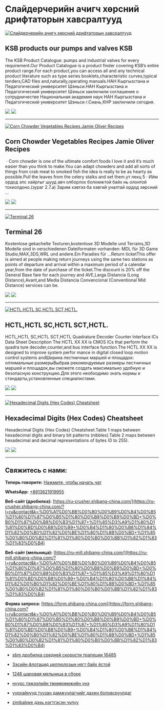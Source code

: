 # Слайдерчерийн ачигч хөрсний дрифтаторын хавсралтууд

<a href="https://swt.shibang-china.com/?l=ru&img&k=%D0%A1%D0%BB%D0%B0%D0%B9%D0%B4%D0%B5%D1%80%D1%87%D0%B5%D1%80%D0%B8%D0%B9%D0%BD+%D0%B0%D1%87%D0%B8%D0%B3%D1%87+%D1%85%D3%A9%D1%80%D1%81%D0%BD%D0%B8%D0%B9+%D0%B4%D1%80%D0%B8%D1%84%D1%82%D0%B0%D1%82%D0%BE%D1%80%D1%8B%D0%BD+%D1%85%D0%B0%D0%B2%D1%81%D1%80%D0%B0%D0%BB%D1%82%D1%83%D1%83%D0%B4" target="_blank">![Слайдерчерийн ачигч хөрсний дрифтаторын хавсралтууд](http://static.shibang-china.com/all-800x300/1521.jpg)</a>

## KSB products our pumps and valves KSB
The KSB Product Catalogue: pumps and industrial valves for every requirement.Our Product Catalogue is a product finder covering KSB’s entire product range.For each product,you can access all and any technical product literature such as type series booklets,characteristic curves,typical tenders,CAD files and,naturally,operating manuals.НАН Кыргызстана и Педагогический университет Шэньси.НАН Кыргызстана и Педагогический университет Шэньси заключили соглашение о сотрудничестве Национальная академия наук НАН Кыргызстана и Педагогический университет Шэньси г.Сиань,КНР заключили сегодня.


<a href="https://whatsapp.shibangsoft.com/WhatsApp.php" target="_blank" title="WhatsApp">![](http://static.shibang-china.com/icon/whatsapp.png)</a> <a href="https://swt.shibang-china.com/?l=ru&icon&k=%D0%A1%D0%BB%D0%B0%D0%B9%D0%B4%D0%B5%D1%80%D1%87%D0%B5%D1%80%D0%B8%D0%B9%D0%BD+%D0%B0%D1%87%D0%B8%D0%B3%D1%87+%D1%85%D3%A9%D1%80%D1%81%D0%BD%D0%B8%D0%B9+%D0%B4%D1%80%D0%B8%D1%84%D1%82%D0%B0%D1%82%D0%BE%D1%80%D1%8B%D0%BD+%D1%85%D0%B0%D0%B2%D1%81%D1%80%D0%B0%D0%BB%D1%82%D1%83%D1%83%D0%B4" target="_blank">![](http://static.shibang-china.com/icon/chat-ru.png)</a>

---

<a href="https://swt.shibang-china.com/?l=ru&img&k=%D0%A1%D0%BB%D0%B0%D0%B9%D0%B4%D0%B5%D1%80%D1%87%D0%B5%D1%80%D0%B8%D0%B9%D0%BD+%D0%B0%D1%87%D0%B8%D0%B3%D1%87+%D1%85%D3%A9%D1%80%D1%81%D0%BD%D0%B8%D0%B9+%D0%B4%D1%80%D0%B8%D1%84%D1%82%D0%B0%D1%82%D0%BE%D1%80%D1%8B%D0%BD+%D1%85%D0%B0%D0%B2%D1%81%D1%80%D0%B0%D0%BB%D1%82%D1%83%D1%83%D0%B4" target="_blank">![Corn Chowder Vegetables Recipes Jamie Oliver Recipes](http://static.shibang-china.com/all-800x300/694.jpg)</a>

## Corn Chowder Vegetables Recipes Jamie Oliver Recipes
&nbsp;&#0183;&#32;Corn chowder is one of the ultimate comfort foods I love it and it’s much easier than you think to make.You can adapt chowders and add all sorts of things from crab meat to smoked fish the idea is really to be as hearty as possible.Pull the leaves from the celery stalks and set them.ут лекц 5&nbsp;&#0183;&#32;Ийм ордод элс хайргыг шууд авч олборлох боломжтой байх нь олонтой тохиолдоно.(зураг 2.7.а) Зарим хэвтээ ба хэвгий уналтай ордод хөрсний …


<a href="https://whatsapp.shibangsoft.com/WhatsApp.php" target="_blank" title="WhatsApp">![](http://static.shibang-china.com/icon/whatsapp.png)</a> <a href="https://swt.shibang-china.com/?l=ru&icon&k=%D0%A1%D0%BB%D0%B0%D0%B9%D0%B4%D0%B5%D1%80%D1%87%D0%B5%D1%80%D0%B8%D0%B9%D0%BD+%D0%B0%D1%87%D0%B8%D0%B3%D1%87+%D1%85%D3%A9%D1%80%D1%81%D0%BD%D0%B8%D0%B9+%D0%B4%D1%80%D0%B8%D1%84%D1%82%D0%B0%D1%82%D0%BE%D1%80%D1%8B%D0%BD+%D1%85%D0%B0%D0%B2%D1%81%D1%80%D0%B0%D0%BB%D1%82%D1%83%D1%83%D0%B4" target="_blank">![](http://static.shibang-china.com/icon/chat-ru.png)</a>

---

<a href="https://swt.shibang-china.com/?l=ru&img&k=%D0%A1%D0%BB%D0%B0%D0%B9%D0%B4%D0%B5%D1%80%D1%87%D0%B5%D1%80%D0%B8%D0%B9%D0%BD+%D0%B0%D1%87%D0%B8%D0%B3%D1%87+%D1%85%D3%A9%D1%80%D1%81%D0%BD%D0%B8%D0%B9+%D0%B4%D1%80%D0%B8%D1%84%D1%82%D0%B0%D1%82%D0%BE%D1%80%D1%8B%D0%BD+%D1%85%D0%B0%D0%B2%D1%81%D1%80%D0%B0%D0%BB%D1%82%D1%83%D1%83%D0%B4" target="_blank">![Terminal 26](http://static.shibang-china.com/all-800x300/626.jpg)</a>

## Terminal 26
Kostenlose gekachelte Texturen,kostenlose 3D Modelle und Terrains,3D Modelle sind in verschiedenen Dateiformaten vorhanden: MDL f&#252;r 3D Game Studio,MAX,3DS,WRL und andere.Ein Paradies f&#252;r …Return ticketThis offer is aimed at people making return journeys using the same two stations as points of departure and arrival within a maximum period of a calendar year,from the date of purchase of the ticket.The discount is 20% off the General Base fare for each journey and AVE,Larga Distancia (Long Distance),Avant,and Media Distancia Convencional (Conventional Mid Distance) services can be.


<a href="https://whatsapp.shibangsoft.com/WhatsApp.php" target="_blank" title="WhatsApp">![](http://static.shibang-china.com/icon/whatsapp.png)</a> <a href="https://swt.shibang-china.com/?l=ru&icon&k=%D0%A1%D0%BB%D0%B0%D0%B9%D0%B4%D0%B5%D1%80%D1%87%D0%B5%D1%80%D0%B8%D0%B9%D0%BD+%D0%B0%D1%87%D0%B8%D0%B3%D1%87+%D1%85%D3%A9%D1%80%D1%81%D0%BD%D0%B8%D0%B9+%D0%B4%D1%80%D0%B8%D1%84%D1%82%D0%B0%D1%82%D0%BE%D1%80%D1%8B%D0%BD+%D1%85%D0%B0%D0%B2%D1%81%D1%80%D0%B0%D0%BB%D1%82%D1%83%D1%83%D0%B4" target="_blank">![](http://static.shibang-china.com/icon/chat-ru.png)</a>

---

<a href="https://swt.shibang-china.com/?l=ru&img&k=%D0%A1%D0%BB%D0%B0%D0%B9%D0%B4%D0%B5%D1%80%D1%87%D0%B5%D1%80%D0%B8%D0%B9%D0%BD+%D0%B0%D1%87%D0%B8%D0%B3%D1%87+%D1%85%D3%A9%D1%80%D1%81%D0%BD%D0%B8%D0%B9+%D0%B4%D1%80%D0%B8%D1%84%D1%82%D0%B0%D1%82%D0%BE%D1%80%D1%8B%D0%BD+%D1%85%D0%B0%D0%B2%D1%81%D1%80%D0%B0%D0%BB%D1%82%D1%83%D1%83%D0%B4" target="_blank">![HCTL,HCTL SC,HCTL SCT,HCTL.](http://static.shibang-china.com/all-800x300/1331.jpg)</a>

## HCTL,HCTL SC,HCTL SCT,HCTL.
HCTL,HCTL SC,HCTL SCT,HCTL Quadrature Decoder Counter Interface ICs Data Sheet Description The HCTL XX XX is CMOS ICs that perform the quadra ture decoder,counter,and bus interface function.The HCTL XX XX is designed to improve system perfor mance in digital closed loop motion control systems andШирина лестничных маршей и площадок: оптимальные размерыВыбрав рекомендуемые размеры лестничных маршей и площадок,вы сможете создать максимально удобную и безопасную конструкцию.Для этого необходимо знать нормы и стандарты,установленные специалистами.


<a href="https://whatsapp.shibangsoft.com/WhatsApp.php" target="_blank" title="WhatsApp">![](http://static.shibang-china.com/icon/whatsapp.png)</a> <a href="https://swt.shibang-china.com/?l=ru&icon&k=%D0%A1%D0%BB%D0%B0%D0%B9%D0%B4%D0%B5%D1%80%D1%87%D0%B5%D1%80%D0%B8%D0%B9%D0%BD+%D0%B0%D1%87%D0%B8%D0%B3%D1%87+%D1%85%D3%A9%D1%80%D1%81%D0%BD%D0%B8%D0%B9+%D0%B4%D1%80%D0%B8%D1%84%D1%82%D0%B0%D1%82%D0%BE%D1%80%D1%8B%D0%BD+%D1%85%D0%B0%D0%B2%D1%81%D1%80%D0%B0%D0%BB%D1%82%D1%83%D1%83%D0%B4" target="_blank">![](http://static.shibang-china.com/icon/chat-ru.png)</a>

---

<a href="https://swt.shibang-china.com/?l=ru&img&k=%D0%A1%D0%BB%D0%B0%D0%B9%D0%B4%D0%B5%D1%80%D1%87%D0%B5%D1%80%D0%B8%D0%B9%D0%BD+%D0%B0%D1%87%D0%B8%D0%B3%D1%87+%D1%85%D3%A9%D1%80%D1%81%D0%BD%D0%B8%D0%B9+%D0%B4%D1%80%D0%B8%D1%84%D1%82%D0%B0%D1%82%D0%BE%D1%80%D1%8B%D0%BD+%D1%85%D0%B0%D0%B2%D1%81%D1%80%D0%B0%D0%BB%D1%82%D1%83%D1%83%D0%B4" target="_blank">![Hexadecimal Digits (Hex Codes) Cheatsheet](http://static.shibang-china.com/all-800x300/1304.jpg)</a>

## Hexadecimal Digits (Hex Codes) Cheatsheet
Hexadecimal Digits (Hex Codes) Cheatsheet.Table 1 maps between hexadecimal digits and binary bit patterns (nibbles).Table 2 maps between hexadecimal and decimal representations of bytes (0 to 255).

<a href="https://whatsapp.shibangsoft.com/WhatsApp.php" target="_blank" title="WhatsApp">![](http://static.shibang-china.com/icon/whatsapp.png)</a> <a href="https://swt.shibang-china.com/?l=ru&icon&k=%D0%A1%D0%BB%D0%B0%D0%B9%D0%B4%D0%B5%D1%80%D1%87%D0%B5%D1%80%D0%B8%D0%B9%D0%BD+%D0%B0%D1%87%D0%B8%D0%B3%D1%87+%D1%85%D3%A9%D1%80%D1%81%D0%BD%D0%B8%D0%B9+%D0%B4%D1%80%D0%B8%D1%84%D1%82%D0%B0%D1%82%D0%BE%D1%80%D1%8B%D0%BD+%D1%85%D0%B0%D0%B2%D1%81%D1%80%D0%B0%D0%BB%D1%82%D1%83%D1%83%D0%B4" target="_blank">![](http://static.shibang-china.com/icon/chat-ru.png)</a>

---
## Свяжитесь с нами:

**Теперь говорите:** [Нажмите, чтобы начать чат](https://swt.shibang-china.com?l=ru&contact&k=%D0%A1%D0%BB%D0%B0%D0%B9%D0%B4%D0%B5%D1%80%D1%87%D0%B5%D1%80%D0%B8%D0%B9%D0%BD+%D0%B0%D1%87%D0%B8%D0%B3%D1%87+%D1%85%D3%A9%D1%80%D1%81%D0%BD%D0%B8%D0%B9+%D0%B4%D1%80%D0%B8%D1%84%D1%82%D0%B0%D1%82%D0%BE%D1%80%D1%8B%D0%BD+%D1%85%D0%B0%D0%B2%D1%81%D1%80%D0%B0%D0%BB%D1%82%D1%83%D1%83%D0%B4)

**WhatsApp:**  [+8613621919955](https://whatsapp.shibangsoft.com/WhatsApp.php)

**Веб-сайт (дробилка):** [https://ru-crusher.shibang-china.com/](https://ru-crusher.shibang-china.com/?l=ru&contact&k=%D0%A1%D0%BB%D0%B0%D0%B9%D0%B4%D0%B5%D1%80%D1%87%D0%B5%D1%80%D0%B8%D0%B9%D0%BD+%D0%B0%D1%87%D0%B8%D0%B3%D1%87+%D1%85%D3%A9%D1%80%D1%81%D0%BD%D0%B8%D0%B9+%D0%B4%D1%80%D0%B8%D1%84%D1%82%D0%B0%D1%82%D0%BE%D1%80%D1%8B%D0%BD+%D1%85%D0%B0%D0%B2%D1%81%D1%80%D0%B0%D0%BB%D1%82%D1%83%D1%83%D0%B4)

**Веб-сайт (мельница):** [https://ru-mill.shibang-china.com/](https://ru-mill.shibang-china.com/?l=ru&contact&k=%D0%A1%D0%BB%D0%B0%D0%B9%D0%B4%D0%B5%D1%80%D1%87%D0%B5%D1%80%D0%B8%D0%B9%D0%BD+%D0%B0%D1%87%D0%B8%D0%B3%D1%87+%D1%85%D3%A9%D1%80%D1%81%D0%BD%D0%B8%D0%B9+%D0%B4%D1%80%D0%B8%D1%84%D1%82%D0%B0%D1%82%D0%BE%D1%80%D1%8B%D0%BD+%D1%85%D0%B0%D0%B2%D1%81%D1%80%D0%B0%D0%BB%D1%82%D1%83%D1%83%D0%B4)

**Форма запроса:** [https://form.shibang-china.com](https://form.shibang-china.com?l=ru&contact&k=%D0%A1%D0%BB%D0%B0%D0%B9%D0%B4%D0%B5%D1%80%D1%87%D0%B5%D1%80%D0%B8%D0%B9%D0%BD+%D0%B0%D1%87%D0%B8%D0%B3%D1%87+%D1%85%D3%A9%D1%80%D1%81%D0%BD%D0%B8%D0%B9+%D0%B4%D1%80%D0%B8%D1%84%D1%82%D0%B0%D1%82%D0%BE%D1%80%D1%8B%D0%BD+%D1%85%D0%B0%D0%B2%D1%81%D1%80%D0%B0%D0%BB%D1%82%D1%83%D1%83%D0%B4)

* [sbm дробилка средней скорости трапеции 16485](../126/sbm%20%D0%B4%D1%80%D0%BE%D0%B1%D0%B8%D0%BB%D0%BA%D0%B0%20%D1%81%D1%80%D0%B5%D0%B4%D0%BD%D0%B5%D0%B9%20%D1%81%D0%BA%D0%BE%D1%80%D0%BE%D1%81%D1%82%D0%B8%20%D1%82%D1%80%D0%B0%D0%BF%D0%B5%D1%86%D0%B8%D0%B8%2016485.md)

* [Зэсийн флотацид целлюлозын нягт байх ёстой](../127/%D0%97%D1%8D%D1%81%D0%B8%D0%B9%D0%BD%20%D1%84%D0%BB%D0%BE%D1%82%D0%B0%D1%86%D0%B8%D0%B4%20%D1%86%D0%B5%D0%BB%D0%BB%D1%8E%D0%BB%D0%BE%D0%B7%D1%8B%D0%BD%20%D0%BD%D1%8F%D0%B3%D1%82%20%D0%B1%D0%B0%D0%B9%D1%85%20%D1%91%D1%81%D1%82%D0%BE%D0%B9.md)

* [1248 шаровая мельница в сборе](../130/1248%20%D1%88%D0%B0%D1%80%D0%BE%D0%B2%D0%B0%D1%8F%20%D0%BC%D0%B5%D0%BB%D1%8C%D0%BD%D0%B8%D1%86%D0%B0%20%D0%B2%20%D1%81%D0%B1%D0%BE%D1%80%D0%B5.md)

* [нүүрс тэжээлийн төхөөрөмжийн үнэ](../128/%D0%BD%D2%AF%D2%AF%D1%80%D1%81%20%D1%82%D1%8D%D0%B6%D1%8D%D1%8D%D0%BB%D0%B8%D0%B9%D0%BD%20%D1%82%D3%A9%D1%85%D3%A9%D3%A9%D1%80%D3%A9%D0%BC%D0%B6%D0%B8%D0%B9%D0%BD%20%D2%AF%D0%BD%D1%8D.md)

* [уурхайнууд туузан дамжуулагчийг дахин боловсруулдаг](../128/%D1%83%D1%83%D1%80%D1%85%D0%B0%D0%B9%D0%BD%D1%83%D1%83%D0%B4%20%D1%82%D1%83%D1%83%D0%B7%D0%B0%D0%BD%20%D0%B4%D0%B0%D0%BC%D0%B6%D1%83%D1%83%D0%BB%D0%B0%D0%B3%D1%87%D0%B8%D0%B9%D0%B3%20%D0%B4%D0%B0%D1%85%D0%B8%D0%BD%20%D0%B1%D0%BE%D0%BB%D0%BE%D0%B2%D1%81%D1%80%D1%83%D1%83%D0%BB%D0%B4%D0%B0%D0%B3.md)

* [zimbabwe дэхь нэгтгэсэн чулуу](../128/zimbabwe%20%D0%B4%D1%8D%D1%85%D1%8C%20%D0%BD%D1%8D%D0%B3%D1%82%D0%B3%D1%8D%D1%81%D1%8D%D0%BD%20%D1%87%D1%83%D0%BB%D1%83%D1%83.md)
